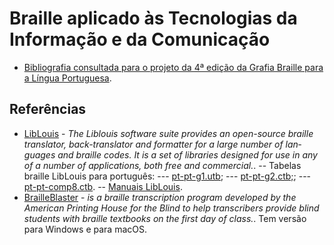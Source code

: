# Braille aplicado às Tecnologias da Informação e da Comunicação

- [Bibliografia consultada para o projeto da 4ª edição da Grafia Braille para a Língua Portuguesa](bibliografia.md).

## Referências
- [LibLouis](http://liblouis.org) - <em lang="en" xml:lang="en">The Liblouis software suite provides an open-source braille translator, back-translator and formatter for a large number of languages and braille codes. It is a set of libraries designed for use in any of a number of applications, both free and commercial.</em>. 
 -- Tabelas braille LibLouis para português:
  --- [pt-pt-g1.utb](https://github.com/liblouis/liblouis/blob/master/tables/pt-pt-g1.utb);
  --- [pt-pt-g2.ctb;](https://github.com/liblouis/liblouis/blob/master/tables/pt-pt-g2.ctb);
  --- [pt-pt-comp8.ctb](https://github.com/liblouis/liblouis/blob/master/tables/pt-pt-comp8.ctb).
 -- [Manuais LibLouis](http://liblouis.org/documentation/).
- [BrailleBlaster](http://brailleblaster.org/download.php) - <em lang="en" xml:lang="en">is a braille transcription program developed by the American Printing House for the Blind to help transcribers provide blind students with braille textbooks on the first day of class.</em>. Tem versão para Windows e para macOS.
